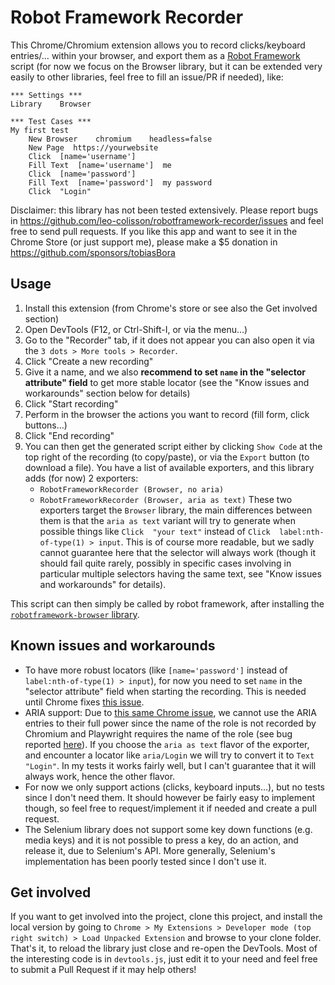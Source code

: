 # Robot Framework Recorder

This Chrome/Chromium extension allows you to record clicks/keyboard entries/… within your browser, and export them as a [Robot Framework](https://robotframework.org/) script (for now we focus on the Browser library, but it can be extended very easily to other libraries, feel free to fill an issue/PR if needed), like:

```
*** Settings ***
Library    Browser

*** Test Cases ***
My first test
    New Browser    chromium    headless=false
    New Page  https://yourwebsite
    Click  [name='username']
    Fill Text  [name='username']  me
    Click  [name='password']
    Fill Text  [name='password']  my password
    Click  "Login"
```

Disclaimer: this library has not been tested extensively. Please report bugs in https://github.com/leo-colisson/robotframework-recorder/issues and feel free to send pull requests. If you like this app and want to see it in the Chrome Store (or just support me), please make a $5 donation in https://github.com/sponsors/tobiasBora 

## Usage

1. Install this extension (from Chrome's store or see also the Get involved section)
2. Open DevTools (F12, or Ctrl-Shift-I, or via the menu…)
3. Go to the "Recorder" tab, if it does not appear you can also open it via the `3 dots > More tools > Recorder`.
4. Click "Create a new recording"
5. Give it a name, and we also **recommend to set `name` in the "selector attribute" field** to get more stable locator (see the "Know issues and workarounds" section below for details)
6. Click "Start recording"
7. Perform in the browser the actions you want to record (fill form, click buttons…)
8. Click "End recording"
9. You can then get the generated script either by clicking `Show Code` at the top right of the recording (to copy/paste), or via the `Export` button (to download a file). You have a list of available exporters, and this library adds (for now) 2 exporters:
   - `RobotFrameworkRecorder (Browser, no aria)`
   - `RobotFrameworkRecorder (Browser, aria as text)`
   These two exporters target the `Browser` library, the main differences between them is that the `aria as text` variant will try to generate when possible things like `Click  "your text"` instead of `Click  label:nth-of-type(1) > input`. This is of course more readable, but we sadly cannot guarantee here that the selector will always work (though it should fail quite rarely, possibly in specific cases involving in particular multiple selectors having the same text, see "Know issues and workarounds" for details).
   
This script can then simply be called by robot framework, after installing the [`robotframework-browser` library](https://robotframework-browser.org/).

## Known issues and workarounds

- To have more robust locators (like `[name='password']` instead of `label:nth-of-type(1) > input`), for now you need to set `name` in the "selector attribute" field when starting the recording. This is needed until Chrome fixes [this issue](https://issues.chromium.org/issues/434983804).
- ARIA support: Due to [this same Chrome issue](https://issues.chromium.org/issues/434983804), we cannot use the ARIA entries to their full power since the name of the role is not recorded by Chromium and Playwright requires the name of the role (see bug reported [here](https://github.com/microsoft/playwright/issues/36858)). If you choose the `aria as text` flavor of the exporter, and encounter a locator like `aria/Login` we will try to convert it to `Text  "Login"`. In my tests it works fairly well, but I can't guarantee that it will always work, hence the other flavor.
- For now we only support actions (clicks, keyboard inputs…), but no tests since I don't need them. It should however be fairly easy to implement though, so feel free to request/implement it if needed and create a pull request.
- The Selenium library does not support some key down functions (e.g. media keys) and it is not possible to press a key, do an action, and release it, due to Selenium's API. More generally, Selenium's implementation has been poorly tested since I don't use it.

## Get involved

If you want to get involved into the project, clone this project, and install the local version by going to `Chrome > My Extensions > Developer mode (top right switch) > Load Unpacked Extension` and browse to your clone folder. That's it, to reload the library just close and re-open the DevTools. Most of the interesting code is in `devtools.js`, just edit it to your need and feel free to submit a Pull Request if it may help others!

